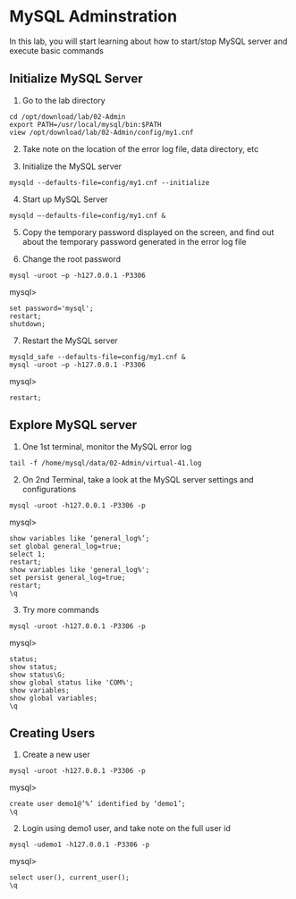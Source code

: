 # MySQL Adminstration
In this lab, you will start learning about how to start/stop MySQL server and execute basic commands
## Initialize MySQL Server
1. Go to the lab directory
```
cd /opt/download/lab/02-Admin
export PATH=/usr/local/mysql/bin:$PATH
view /opt/download/lab/02-Admin/config/my1.cnf
```
2. Take note on the location of the error log file, data directory, etc

3. Initialize the MySQL server
```
mysqld --defaults-file=config/my1.cnf --initialize
```

4. Start up MySQL Server
```
mysqld –-defaults-file=config/my1.cnf &
```

5. Copy the temporary password displayed on the screen, and find out about the temporary password generated in the error log file

6. Change the root password
```
mysql -uroot –p -h127.0.0.1 -P3306
```
mysql>
```
set password='mysql';
restart;
shutdown;
```

7. Restart the MySQL server
```
mysqld_safe --defaults-file=config/my1.cnf &
mysql -uroot –p -h127.0.0.1 -P3306
```
mysql>
```
restart;
```

## Explore MySQL server
1. One 1st terminal, monitor the MySQL error log
```
tail -f /home/mysql/data/02-Admin/virtual-41.log
```

2. On 2nd Terminal, take a look at the MySQL server settings and configurations
```
mysql -uroot -h127.0.0.1 -P3306 -p
```
mysql>
```
show variables like ‘general_log%’;
set global general_log=true;
select 1;
restart;
show variables like 'general_log%';
set persist general_log=true;
restart;
\q
```

3. Try more commands
```
mysql -uroot -h127.0.0.1 -P3306 -p
```
mysql>
```
status;
show status;
show status\G;
show global status like 'COM%';
show variables;
show global variables;
\q
```

## Creating Users
1. Create a new user
```
mysql -uroot -h127.0.0.1 -P3306 -p
```
mysql>
```
create user demo1@’%’ identified by ‘demo1’;
\q
```

2. Login using demo1 user, and take note on the full user id
```
mysql -udemo1 -h127.0.0.1 -P3306 -p
```
mysql>
```
select user(), current_user();
\q
```








